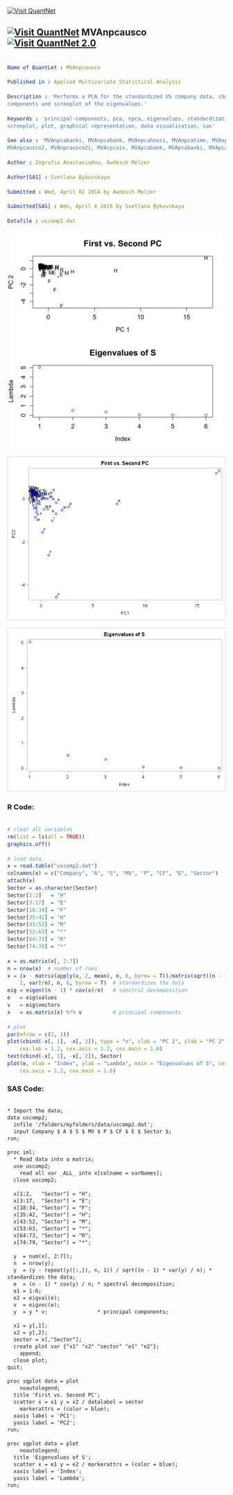 
[<img src="https://github.com/QuantLet/Styleguide-and-FAQ/blob/master/pictures/banner.png" width="888" alt="Visit QuantNet">](http://quantlet.de/)

## [<img src="https://github.com/QuantLet/Styleguide-and-FAQ/blob/master/pictures/qloqo.png" alt="Visit QuantNet">](http://quantlet.de/) **MVAnpcausco** [<img src="https://github.com/QuantLet/Styleguide-and-FAQ/blob/master/pictures/QN2.png" width="60" alt="Visit QuantNet 2.0">](http://quantlet.de/)

```yaml

Name of QuantLet : MVAnpcausco

Published in : Applied Multivariate Statistical Analysis

Description : 'Performs a PCA for the standardized US company data, shows the first two principal
components and screeplot of the eigenvalues.'

Keywords : 'principal-components, pca, npca, eigenvalues, standardization, spectral-decomposition,
screeplot, plot, graphical representation, data visualization, sas'

See also : 'MVAnpcabanki, MVAnpcabank, MVAnpcahousi, MVAnpcatime, MVAnpcafood, MVAnpcahous,
MVAnpcausco2, MVAnpcausco2i, MVAcpcaiv, MVApcabank, MVApcabanki, MVApcabankr, MVApcasimu'

Author : Zografia Anastasiadou, Awdesch Melzer

Author[SAS] : Svetlana Bykovskaya

Submitted : Wed, April 02 2014 by Awdesch Melzer

Submitted[SAS] : Wen, April 6 2016 by Svetlana Bykovskaya

Datafile : uscomp2.dat

```

![Picture1](MVAnpcausco-1.png)

![Picture2](MVAnpcausco-1_sas.png)

![Picture3](MVAnpcausco-2_sas.png)


### R Code:
```r

# clear all variables
rm(list = ls(all = TRUE))
graphics.off()

# load data
x = read.table("uscomp2.dat")
colnames(x) = c("Company", "A", "S", "MV", "P", "CF", "E", "Sector")
attach(x)
Sector = as.character(Sector)
Sector[1:2]   = "H"
Sector[3:17]  = "E"
Sector[18:34] = "F"
Sector[35:42] = "H"
Sector[43:52] = "M"
Sector[53:63] = "*"
Sector[64:73] = "R"
Sector[74:79] = "*"

x = as.matrix(x[, 2:7])
n = nrow(x)  # number of rows
x = (x - matrix(apply(x, 2, mean), n, 6, byrow = T))/matrix(sqrt((n - 1) * apply(x, 
    2, var)/n), n, 6, byrow = T)  # standardizes the data
eig = eigen((n - 1) * cov(x)/n)   # spectral decomposition
e   = eig$values
v   = eig$vectors
x   = as.matrix(x) %*% v          # principal components

# plot
par(mfrow = c(2, 1))
plot(cbind(-x[, 1], -x[, 2]), type = "n", xlab = "PC 1", ylab = "PC 2", main = "First vs. Second PC", 
    cex.lab = 1.2, cex.axis = 1.2, cex.main = 1.6)
text(cbind(-x[, 1], -x[, 2]), Sector)
plot(e, xlab = "Index", ylab = "Lambda", main = "Eigenvalues of S", cex.lab = 1.2, 
    cex.axis = 1.2, cex.main = 1.6) 

```

### SAS Code:
```sas

* Import the data;
data uscomp2;
  infile '/folders/myfolders/data/uscomp2.dat';
  input Company $ A $ S $ MV $ P $ CF $ E $ Sector $;
run;

proc iml;
  * Read data into a matrix;
  use uscomp2;
    read all var _ALL_ into x[colname = varNames]; 
  close uscomp2;
  
  x[1:2,   "Sector"] = "H";
  x[3:17,  "Sector"] = "E";
  x[18:34, "Sector"] = "F";
  x[35:42, "Sector"] = "H";
  x[43:52, "Sector"] = "M";
  x[53:63, "Sector"] = "*";
  x[64:73, "Sector"] = "R";
  x[74:79, "Sector"] = "*";
  
  y  = num(x[, 2:7]);
  n  = nrow(y); 
  y  = (y - repeat(y(|:,|), n, 1)) / sqrt((n - 1) * var(y) / n); * standardizes the data;
  e  = (n - 1) * cov(y) / n; * spectral decomposition;
  e1 = 1:6;
  e2 = eigval(e);
  v  = eigvec(e); 
  y  = y * v;                * principal components;
  
  x1 = y[,1];
  x2 = y[,2];
  sector = x[,"Sector"];
  create plot var {"x1" "x2" "sector" "e1" "e2"};
    append;
  close plot;
quit;

proc sgplot data = plot
    noautolegend;
  title 'First vs. Second PC';
  scatter x = x1 y = x2 / datalabel = sector 
    markerattrs = (color = blue);
  xaxis label = 'PC1';
  yaxis label = 'PC2';
run;

proc sgplot data = plot
    noautolegend;
  title 'Eigenvalues of S';
  scatter x = e1 y = e2 / markerattrs = (color = blue);
  xaxis label = 'Index';
  yaxis label = 'Lambda';
run;


```
